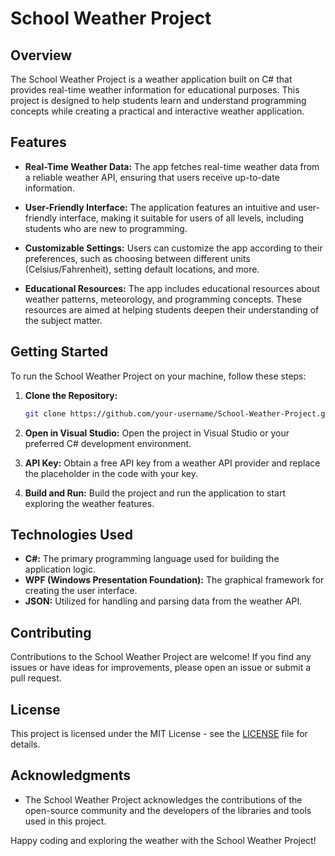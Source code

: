 # School Weather Project

## Overview

The School Weather Project is a weather application built on C# that provides real-time weather information for educational purposes. This project is designed to help students learn and understand programming concepts while creating a practical and interactive weather application.

## Features

- **Real-Time Weather Data:** The app fetches real-time weather data from a reliable weather API, ensuring that users receive up-to-date information.

- **User-Friendly Interface:** The application features an intuitive and user-friendly interface, making it suitable for users of all levels, including students who are new to programming.

- **Customizable Settings:** Users can customize the app according to their preferences, such as choosing between different units (Celsius/Fahrenheit), setting default locations, and more.

- **Educational Resources:** The app includes educational resources about weather patterns, meteorology, and programming concepts. These resources are aimed at helping students deepen their understanding of the subject matter.

## Getting Started

To run the School Weather Project on your machine, follow these steps:

1. **Clone the Repository:**
   ```bash
   git clone https://github.com/your-username/School-Weather-Project.git
   ```

2. **Open in Visual Studio:**
   Open the project in Visual Studio or your preferred C# development environment.

3. **API Key:**
   Obtain a free API key from a weather API provider and replace the placeholder in the code with your key.

4. **Build and Run:**
   Build the project and run the application to start exploring the weather features.

## Technologies Used

- **C#:** The primary programming language used for building the application logic.
- **WPF (Windows Presentation Foundation):** The graphical framework for creating the user interface.
- **JSON:** Utilized for handling and parsing data from the weather API.

## Contributing

Contributions to the School Weather Project are welcome! If you find any issues or have ideas for improvements, please open an issue or submit a pull request.

## License

This project is licensed under the MIT License - see the [LICENSE](License) file for details.

## Acknowledgments

- The School Weather Project acknowledges the contributions of the open-source community and the developers of the libraries and tools used in this project.

Happy coding and exploring the weather with the School Weather Project!
